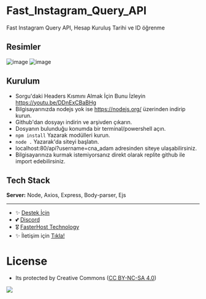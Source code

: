# Fast_Instagram_Query_API
Fast Instagram Query API, Hesap Kuruluş Tarihi ve ID öğrenme

## Resimler

![image](https://github.com/fastuptime/Fast_Instagram_Query_API/assets/63351166/e9b155c5-f065-4548-a2c5-91b66a1f8398)
![image](https://github.com/fastuptime/Fast_Instagram_Query_API/assets/63351166/a552a9bd-cd97-4836-bbb4-cbf7af7a8086)


## Kurulum

- Sorgu'daki Headers Kısmını Almak İçin Bunu İzleyin https://youtu.be/DDnExCBaBHg
- Bilgisayarınızda nodejs yok ise https://nodejs.org/ üzerinden indirip kurun.
- Github'dan dosyayı indirin ve arşivden çıkarın.
- Dosyanın bulunduğu konumda bir terminal/powershell açın.
- `npm install` Yazarak modülleri kurun.
- `node .` Yazarak'da siteyi başlatın.
- localhost:80/api?username=cna_adam adresinden siteye ulaşabilirsiniz.
- Bilgisayarınıza kurmak istemiyorsanız direkt olarak replite github ile import edebilirsiniz.
  
## Tech Stack

**Server:** Node, Axios, Express, Body-parser, Ejs

---
- ✨ [Destek İçin](https://fastuptime.com) <br>
- 💕 [Discord](https://fastuptime.com/discord)<br>
- 🎖️ [FasterHost Technology](https://fasterhost.tech/)<br>
- ✨ İletişim için [Tıkla!](mailto:fastuptime@gmail.com)<br>

# License
- Its protected by Creative Commons ([CC BY-NC-SA 4.0](https://creativecommons.org/licenses/by-nc-sa/4.0/))

<a href="https://creativecommons.org/licenses/by-nc-sa/4.0/" title="BYNCSA40"><img src="https://licensebuttons.net/l/by-nc-sa/4.0/88x31.png"></a>
